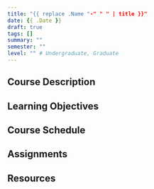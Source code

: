```yaml
---
title: "{{ replace .Name "-" " " | title }}"
date: {{ .Date }}
draft: true
tags: []
summary: ""
semester: ""
level: "" # Undergraduate, Graduate
---
```


## Course Description

## Learning Objectives

## Course Schedule

## Assignments

## Resources 